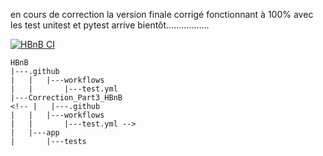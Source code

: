 en cours de correction la version finale corrigé fonctionnant à 100% avec les test unitest et pytest arrive bientôt.................


[![HBnB CI](https://github.com/SDINAHET/HBnB/actions/workflows/test.yml/badge.svg)](https://github.com/SDINAHET/HBnB/actions/workflows/test.yml)





```plaintext
HBnB
|---.github
|   |   |---workflows
|   |       |---test.yml
|---Correction_Part3_HBnB
<!-- |   |---.github
|   |   |---workflows
|   |       |---test.yml -->
|   |---app
|       |---tests
```


